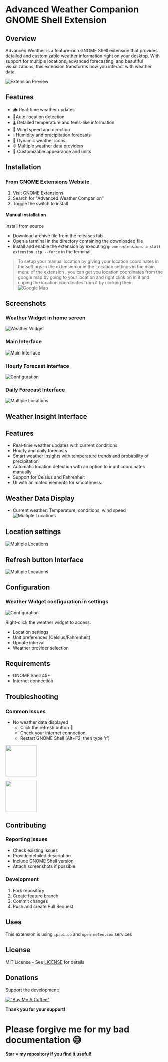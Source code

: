 # Advanced Weather Companion GNOME Shell Extension

## Overview

Advanced Weather is a feature-rich GNOME Shell extension that provides detailed and customizable weather information right on your desktop. With support for multiple locations, advanced forecasting, and beautiful visualizations, this extension transforms how you interact with weather data.

![Extension Preview](images/v1.gif)

## Features

- 🌦️ Real-time weather updates
- 📍Auto-location detection
- 🌡️ Detailed temperature and feels-like information
- 💨 Wind speed and direction
- 💧 Humidity and precipitation forecasts
- 🌈 Dynamic weather icons
- 🌐 Multiple weather data providers
- 🎨 Customizable appearance and units

## Installation

### From GNOME Extensions Website
1. Visit [GNOME Extensions](https://extensions.gnome.org/)
2. Search for "Advanced Weather Companion"
3. Toggle the switch to install

#### Manual installation

Install from source

- Download archive file from the releases tab
- Open a terminal in the directory containing the downloaded file
- Install and enable the extension by executing `gnome-extensions install extension.zip --force` in the terminal

> To setup your manual location by giving your location coordinates in the settings in the extension or in the Location settings in the main menu of the extension , you can get you location coordinates from the google map by going to your location and right clink on in it and coping the location coordinates from it by clicking them 
![Google Map](images/v3.gif)


## Screenshots

### Weather Widget in home screen 
![Weather Widget](images/img1.png)

### Main Interface
![Main Interface](images/img2.png)

### Hourly Forecast Interface
![Configuration](images/img3.png)

### Daily Forecast Interface
![Multiple Locations](images/img4.png)

## Weather Insight Interface

## Features

- Real-time weather updates with current conditions
- Hourly and daily forecasts
- Smart weather insights with temperature trends and probability of precipitation
- Automatic location detection with an option to input coordinates manually
- Support for Celsius and Fahrenheit
- UI with animated elements for smoothness.

## Weather Data Display

- Current weather: Temperature, conditions, wind speed 
![Multiple Locations](images/img5.png)



## Location settings
![Multiple Locations](images/img6.png)

## Refresh button Interface
![Multiple Locations](images/img7.png)

## Configuration
### Weather Widget configuration in settings
![Configuration](images/v2.gif)

Right-click the weather widget to access:
- Location settings
- Unit preferences (Celsius/Fahrenheit)
- Update interval
- Weather provider selection

## Requirements

- GNOME Shell 45+
- Internet connection


## Troubleshooting

### Common Issues
- No weather data displayed
  - Click the refresh button 🔄
  - Check your internet connection 
  - Restart GNOME Shell (Alt+F2, then type 'r')

[<img src="images/gnome.png" height="100">](https://extensions.gnome.org/extension/7591/commands-store/)


[<img src="images/github.png" height="100">](https://github.com/Sanjai-Shaarugesh/Advanced-Weather)


## Contributing

### Reporting Issues
- Check existing issues
- Provide detailed description
- Include GNOME Shell version
- Attach screenshots if possible

### Development
1. Fork repository
2. Create feature branch
3. Commit changes
4. Push and create Pull Request

## Uses 
This extension is using `ipapi.co` and `open-meteo.com` services

## License

MIT License - See [LICENSE](LICENSE) for details

## Donations

Support the development:

[!["Buy Me A Coffee"](https://www.buymeacoffee.com/assets/img/custom_images/orange_img.png)](https://buymeacoffee.com/sanjai)

**Thank you for your support!**
# Please forgive me for my bad documentation 😅
  


**Star ⭐ my   repository if you find it useful!**
